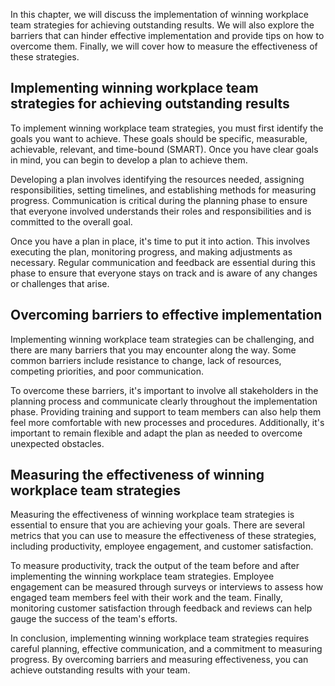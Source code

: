 
In this chapter, we will discuss the implementation of winning workplace team strategies for achieving outstanding results. We will also explore the barriers that can hinder effective implementation and provide tips on how to overcome them. Finally, we will cover how to measure the effectiveness of these strategies.

Implementing winning workplace team strategies for achieving outstanding results
--------------------------------------------------------------------------------

To implement winning workplace team strategies, you must first identify the goals you want to achieve. These goals should be specific, measurable, achievable, relevant, and time-bound (SMART). Once you have clear goals in mind, you can begin to develop a plan to achieve them.

Developing a plan involves identifying the resources needed, assigning responsibilities, setting timelines, and establishing methods for measuring progress. Communication is critical during the planning phase to ensure that everyone involved understands their roles and responsibilities and is committed to the overall goal.

Once you have a plan in place, it's time to put it into action. This involves executing the plan, monitoring progress, and making adjustments as necessary. Regular communication and feedback are essential during this phase to ensure that everyone stays on track and is aware of any changes or challenges that arise.

Overcoming barriers to effective implementation
-----------------------------------------------

Implementing winning workplace team strategies can be challenging, and there are many barriers that you may encounter along the way. Some common barriers include resistance to change, lack of resources, competing priorities, and poor communication.

To overcome these barriers, it's important to involve all stakeholders in the planning process and communicate clearly throughout the implementation phase. Providing training and support to team members can also help them feel more comfortable with new processes and procedures. Additionally, it's important to remain flexible and adapt the plan as needed to overcome unexpected obstacles.

Measuring the effectiveness of winning workplace team strategies
----------------------------------------------------------------

Measuring the effectiveness of winning workplace team strategies is essential to ensure that you are achieving your goals. There are several metrics that you can use to measure the effectiveness of these strategies, including productivity, employee engagement, and customer satisfaction.

To measure productivity, track the output of the team before and after implementing the winning workplace team strategies. Employee engagement can be measured through surveys or interviews to assess how engaged team members feel with their work and the team. Finally, monitoring customer satisfaction through feedback and reviews can help gauge the success of the team's efforts.

In conclusion, implementing winning workplace team strategies requires careful planning, effective communication, and a commitment to measuring progress. By overcoming barriers and measuring effectiveness, you can achieve outstanding results with your team.
